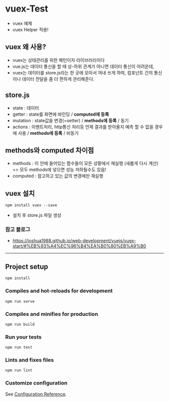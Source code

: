 # vuex-Test
- vuex 예제
- vuex Helper 적용!

## vuex 왜 사용?
- vuex는 상태관리를 위한 패턴이자 라이브러리이다
- vue.js는 데이터 통신을 할 때 상-하위 관계가 아니면 데이터 통신이 어려운데,
- vuex는 데이터를 store.js라는 한 곳에 모아서 꺼내 쓰게 하여, 컴포넌트 간의 통신이나 데이터 전달을 좀 더 편하게 관리해준다.

## store.js
- state :  데이터
- getter : state를 화면에 바인딩 / **computed에 등록**
- mutation : state값을 변경(=setter) / **methods에 등록** / 동기
- actions :  이벤트처리, http통신 처리등 언제 결과를 받아올지 예측 할 수 없을 경우에 사용 / **methods에 등록** / 비동기

## methods와 computed 차이점  
- methods : 이 안에 들어있는 함수들이 모든 상황에서 재실행 (새롭게 다시 계산)  => 모두 methods에 넣으면 성능 저하될수도 있음!
- computed : 참고하고 있는 값의 변경에만 재실행

## vuex 설치
```
npm install vuex --save
```
- 설치 후 store.js 파일 생성

### 참고 블로그
- https://joshua1988.github.io/web-development/vuejs/vuex-start/#%EB%93%A4%EC%96%B4%EA%B0%80%EB%A9%B0

------------------------------------

## Project setup
```
npm install
```

### Compiles and hot-reloads for development
```
npm run serve
```

### Compiles and minifies for production
```
npm run build
```

### Run your tests
```
npm run test
```

### Lints and fixes files
```
npm run lint
```

### Customize configuration
See [Configuration Reference](https://cli.vuejs.org/config/).
